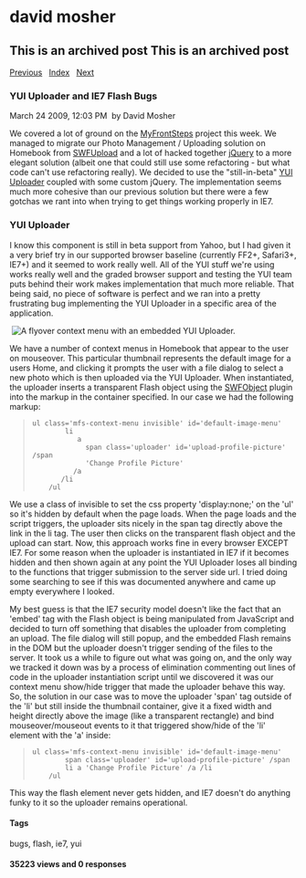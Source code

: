 # david mosher

## This is an archived post This is an archived post

[Previous](../../../posts/2009/04/yahoo-pipes-at-vendasta.html)  
[Index](../../../index-4.html)  
[Next](../../../posts/2009/03/javascript-dependency-management-and-yui-load.html)

### YUI Uploader and IE7 Flash Bugs

March 24 2009, 12:03 PM  by David Mosher

We covered a lot of ground on the [MyFrontSteps](http://www.myfrontsteps.com)
project this week. We managed to migrate our Photo Management / Uploading
solution on Homebook from [SWFUpload](http://swfupload.org/) and a lot of hacked
together [jQuery](http://www.jquery.com) to a more elegant solution (albeit one
that could still use some refactoring - but what code can't use refactoring
really). We decided to use the "still-in-beta" [YUI
Uploader](http://developer.yahoo.com/yui/uploader/) coupled with some custom
jQuery. The implementation seems much more cohesive than our previous solution
but there were a few gotchas we rant into when trying to get things working
properly in IE7.

### YUI Uploader

I know this component is still in beta support from Yahoo, but I had given it a
very brief try in our supported browser baseline (currently FF2+, Safari3+,
IE7+) and it seemed to work really well. All of the YUI stuff we're using works
really well and the graded browser support and testing the YUI team puts behind
their work makes implementation that much more reliable. That being said, no
piece of software is perfect and we ran into a pretty frustrating bug
implementing the YUI Uploader in a specific area of the application.

 ![A flyover context menu with an embedded YUI
Uploader.](http://davemo.wordpress.com/files/2009/03/picture-24.png "Flyover Context Menu")

We have a number of context menus in Homebook that appear to the user on
mouseover. This particular thumbnail represents the default image for a users
Home, and clicking it prompts the user with a file dialog to select a new photo
which is then uploaded via the YUI Uploader. When instantiated, the uploader
inserts a transparent Flash object using the
[SWFObject](http://blog.deconcept.com/swfobject/) plugin into the markup in the
container specified. In our case we had the following markup:

>     ul class='mfs-context-menu invisible' id='default-image-menu'
>             li
>                a
>                  span class='uploader' id='upload-profile-picture' /span
>                  'Change Profile Picture'
>               /a
>            /li
>         /ul

We use a class of invisible to set the css property 'display:none;' on the 'ul'
so it's hidden by default when the page loads. When the page loads and the
script triggers, the uploader sits nicely in the span tag directly above the
link in the li tag. The user then clicks on the transparent flash object and the
upload can start. Now, this approach works fine in every browser EXCEPT IE7. For
some reason when the uploader is instantiated in IE7 if it becomes hidden and
then shown again at any point the YUI Uploader loses all binding to the
functions that trigger submission to the server side url. I tried doing some
searching to see if this was documented anywhere and came up empty everywhere I
looked.

My best guess is that the IE7 security model doesn't like the fact that an
'embed' tag with the Flash object is being manipulated from JavaScript and
decided to turn off something that disables the uploader from completing an
upload. The file dialog will still popup, and the embedded Flash remains in the
DOM but the uploader doesn't trigger sending of the files to the server. It took
us a while to figure out what was going on, and the only way we tracked it down
was by a process of elimination commenting out lines of code in the uploader
instantiation script until we discovered it was our context menu show/hide
trigger that made the uploader behave this way. So, the solution in our case was
to move the uploader 'span' tag outside of the 'li' but still inside the
thumbnail container, give it a fixed width and height directly above the image
(like a transparent rectangle) and bind mouseover/mouseout events to it that
triggered show/hide of the 'li' element with the 'a' inside:

>     ul class='mfs-context-menu invisible' id='default-image-menu'
>             span class='uploader' id='upload-profile-picture' /span
>             li a 'Change Profile Picture' /a /li
>         /ul

This way the flash element never gets hidden, and IE7 doesn't do anything funky
to it so the uploader remains operational.

#### Tags

bugs, flash, ie7, yui

#### 35223 views and 0 responses


